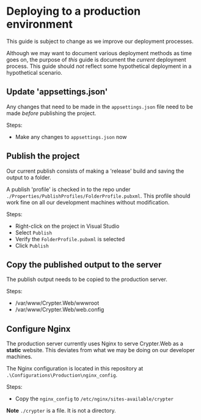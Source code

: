﻿# Deploying to a production environment

This guide is subject to change as we improve our deployment processes.

Although we may want to document various deployment methods as time goes on, the purpose of *this* guide is document the *current* deployment process. This guide should *not* reflect some hypothetical deployment in a hypothetical scenario.

## Update 'appsettings.json'
Any changes that need to be made in the `appsettings.json` file need to be made *before* publishing the project.

Steps:

* Make any changes to `appsettings.json` now

## Publish the project

Our current publish consists of making a 'release' build and saving the output to a folder.

A publish 'profile' is checked in to the repo under `./Properties/PublishProfiles/FolderProfile.pubxml`. This profile should work fine on all our development machines without modification.

Steps:

* Right-click on the project in Visual Studio
* Select `Publish`
* Verify the `FolderProfile.pubxml` is selected
* Click `Publish`

## Copy the published output to the server

The publish output needs to be copied to the production server.

Steps:

* /var/www/Crypter.Web/wwwroot
* /var/www/Crypter.Web/web.config

## Configure Nginx

The production server currently uses Nginx to serve Crypter.Web as a **static** website. This deviates from what we may be doing on our developer machines.

The Nginx configuration is located in this repository at `.\Configurations\Production\nginx_config`.

Steps:

* Copy the `nginx_config` to `/etc/nginx/sites-available/crypter`

**Note** `./crypter` is a file.  It is not a directory.
